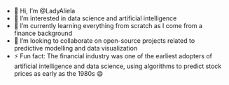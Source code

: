 - 👋 Hi, I’m @LadyAliela
- 👀 I’m interested in data science and artificial intelligence
- 🌱 I’m currently learning everything from scratch as I come from a finance background
- 💞️ I’m looking to collaborate on open-source projects related to predictive modelling and data visualization
- ⚡ Fun fact: The financial industry was one of the earliest adopters of artificial intelligence and data science, using algorithms to predict stock prices as early as the 1980s 😄

<!---
LadyAliela/LadyAliela is a ✨ special ✨ repository because its `README.md` (this file) appears on your GitHub profile.
You can click the Preview link to take a look at your changes.
--->
